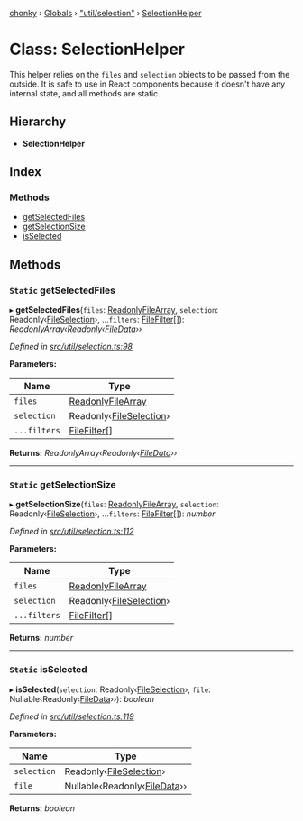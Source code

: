 [chonky](../README.md) › [Globals](../globals.md) › ["util/selection"](../modules/_util_selection_.md) › [SelectionHelper](_util_selection_.selectionhelper.md)

# Class: SelectionHelper

This helper relies on the `files` and `selection` objects to be passed from the
outside. It is safe to use in React components because it doesn't have any
internal state, and all methods are static.

## Hierarchy

* **SelectionHelper**

## Index

### Methods

* [getSelectedFiles](_util_selection_.selectionhelper.md#static-getselectedfiles)
* [getSelectionSize](_util_selection_.selectionhelper.md#static-getselectionsize)
* [isSelected](_util_selection_.selectionhelper.md#static-isselected)

## Methods

### `Static` getSelectedFiles

▸ **getSelectedFiles**(`files`: [ReadonlyFileArray](../modules/_typedef_.md#readonlyfilearray), `selection`: Readonly‹[FileSelection](../interfaces/_typedef_.fileselection.md)›, ...`filters`: [FileFilter](../modules/_typedef_.md#filefilter)[]): *ReadonlyArray‹Readonly‹[FileData](../interfaces/_typedef_.filedata.md)››*

*Defined in [src/util/selection.ts:98](https://github.com/TimboKZ/Chonky/blob/cc6d20b/src/util/selection.ts#L98)*

**Parameters:**

Name | Type |
------ | ------ |
`files` | [ReadonlyFileArray](../modules/_typedef_.md#readonlyfilearray) |
`selection` | Readonly‹[FileSelection](../interfaces/_typedef_.fileselection.md)› |
`...filters` | [FileFilter](../modules/_typedef_.md#filefilter)[] |

**Returns:** *ReadonlyArray‹Readonly‹[FileData](../interfaces/_typedef_.filedata.md)››*

___

### `Static` getSelectionSize

▸ **getSelectionSize**(`files`: [ReadonlyFileArray](../modules/_typedef_.md#readonlyfilearray), `selection`: Readonly‹[FileSelection](../interfaces/_typedef_.fileselection.md)›, ...`filters`: [FileFilter](../modules/_typedef_.md#filefilter)[]): *number*

*Defined in [src/util/selection.ts:112](https://github.com/TimboKZ/Chonky/blob/cc6d20b/src/util/selection.ts#L112)*

**Parameters:**

Name | Type |
------ | ------ |
`files` | [ReadonlyFileArray](../modules/_typedef_.md#readonlyfilearray) |
`selection` | Readonly‹[FileSelection](../interfaces/_typedef_.fileselection.md)› |
`...filters` | [FileFilter](../modules/_typedef_.md#filefilter)[] |

**Returns:** *number*

___

### `Static` isSelected

▸ **isSelected**(`selection`: Readonly‹[FileSelection](../interfaces/_typedef_.fileselection.md)›, `file`: Nullable‹Readonly‹[FileData](../interfaces/_typedef_.filedata.md)››): *boolean*

*Defined in [src/util/selection.ts:119](https://github.com/TimboKZ/Chonky/blob/cc6d20b/src/util/selection.ts#L119)*

**Parameters:**

Name | Type |
------ | ------ |
`selection` | Readonly‹[FileSelection](../interfaces/_typedef_.fileselection.md)› |
`file` | Nullable‹Readonly‹[FileData](../interfaces/_typedef_.filedata.md)›› |

**Returns:** *boolean*
